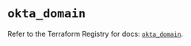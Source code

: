 # `okta_domain`

Refer to the Terraform Registry for docs: [`okta_domain`](https://registry.terraform.io/providers/okta/okta/4.14.0/docs/resources/domain).
